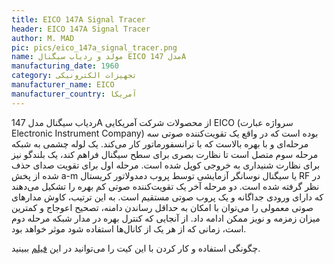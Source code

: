 ```yaml
---
title: EICO 147A Signal Tracer
header: EICO 147A Signal Tracer
author: M. MAD
pic: pics/eico_147a_signal_tracer.png
name: مولد و ردیاب سیگنال EICO مدل 147A
manufacturing_date: 1960
category: تجهیزات الکترونیکی
manufacturer_name: EICO
manufacturer_country: آمریکا
---
```

<p>
ردیاب سیگنال مدل
<span class="english-text">147A</span>
از محصولات شرکت آمریکایی
<span class="english-text">EICO</span>
(سرواژه عبارت
<span class="english-text">Electronic Instrument Company</span>)
بوده است که در واقع یک تقویت‌کننده صوتی سه مرحله‌ای و با بهره بالاست که با
ترانسفورماتور کار می‌کند. یک لوله چشمی به شبکه مرحله سوم متصل است تا نظارت
بصری برای سطح سیگنال فراهم کند، یک بلندگو نیز برای نظارت شنیداری به خروجی کوپل
شده است. مرحله اول برای تقویت صدای حذف شده از پخش
<span class="english-text">a-m</span>
یا سیگنال نوسانگر آزمایشی توسط پروب دمدولاتور کریستال
<span class="english-text">RF</span>
در نظر گرفته شده است. دو مرحله آخر یک تقویت‌کننده صوتی کم بهره را تشکیل
می‌دهند که دارای ورودی جداگانه و یک پروب صوتی مستقیم است. به این ترتیب، کاوش
مدارهای صوتی معمولی را می‌توان با امکان به حداقل رساندن دامنه، تصحیح اعوجاج و
کمترین میزان زمزمه و نویز ممکن ادامه داد. از آنجایی که کنترل بهره در مدار شبکه
مرحله دوم است، زمانی که از هر یک از کانال‌ها استفاده شود موثر خواهد بود.
</p>
<p>
چگونگی استفاده و کار کردن با این کیت را می‌توانید در این
<a href="https://www.youtube.com/watch?v=U0A-x_QG7eM" title="فیلم چگونگی استفاده از ردیاب سیگنال EICO 147A">فیلم</a>
ببینید.
</p>

